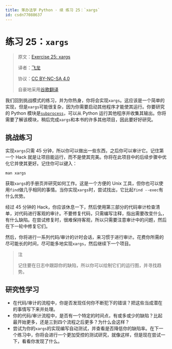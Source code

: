 ```yaml
---
title: 笨办法学 Python · 续 练习 25：`xargs`
id: csdn77088637
---
```


# 练习 25：`xargs`

> 原文：[Exercise 25: xargs](https://learncodethehardway.org/more-python-book/ex25.html)
> 
> 译者：[飞龙](https://github.com/wizardforcel)
> 
> 协议：[CC BY-NC-SA 4.0](http://creativecommons.org/licenses/by-nc-sa/4.0/)
> 
> 自豪地采用[谷歌翻译](https://translate.google.cn/)

我们回到挑战模式的练习，并为你热身，你将会实现`xargs`。这应该是一个简单的实现，但是`xargs`可能很复杂，因为你需要启动其他程序才能使其运行。你要研究的 Python 模块是[`subprocess`](https://docs.python.org/2/library/subprocess.html)，可以从 Python 运行其他程序并收集其输出。你将需要了解该模块，稍后完成`xargs`和本书的许多其他项目，因此要好好研究。

## 挑战练习

实现`xargs`只需 45 分钟，所以你可以做出一些东西，之后你可以审计它。记住第一个 Hack 就是让项目能运行，而不是使其完美。你将在此项目中的后续步骤中优化它并使其更好。记住你可以键入：

```
man xargs
```

获取`xargs`的手册页并研究如何工作。这是一个方便的 Unix 工具，但你也可以使用`find`做几乎相同的事情。当你实现`xargs`时，尝试找出，它比起`find --exec`有什么优势。

经过 45 分钟的 Hack，你应该休息一下，然后使用第三部分的代码审计检查清单，对代码进行客观的审计。不要修复代码，只需编写注释，指出需要改变什么，有什么缺陷。在尝试修复时，很难保持客观，所以只需要注意审计中的问题，然后在下一轮中修复它们。

然后，你将进行一系列代码/审计的计时会话，来习惯于进行审计。花费你所需的尽可能长的时间，尽可能多地实现`xargs`，然后继续下一个项目。

> 注
> 
> 记住要在日志中跟踪你的缺陷，所以你可以绘制它们的运行图，并寻找趋势。

## 研究性学习

*   在代码/审计的流程中，你是否发现任何你不断犯下的错误？把这些当成潜在的事情写下来并处理。
*   你的代码/审计流程中，是否有一个特定的时间点，有或多或少的缺陷？比起最开始更多，还是三到四个流程之后更多？为什么会这样？
*   尝试为你的`xargs`的实现编写自动测试，并查看是否降低你的缺陷率。在下一个练习中，你将会进行一个更加受控的测试研究，就像这样，但是现在尝试一下，看看你发现了什么。